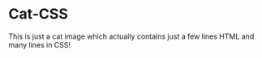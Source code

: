 # Cat-CSS

This is just a cat image which actually contains just a few lines HTML and many lines in CSS!

